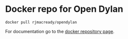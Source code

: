# Docker repo for Open Dylan

`docker pull rjmacready/opendylan`

For documentation go to the [docker repository page](https://registry.hub.docker.com/u/rjmacready/opendylan/).
